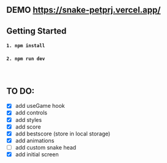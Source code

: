 ## DEMO https://snake-petprj.vercel.app/

## Getting Started

#### `1. npm install`

#### `2. npm run dev`

<br>

## TO DO:

- [x] add useGame hook
- [x] add controls
- [x] add styles
- [x] add score
- [x] add bestscore (store in local storage)
- [x] add animations
- [ ] add custom snake head
- [x] add initial screen
